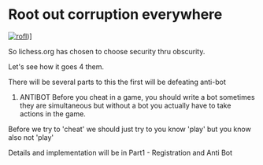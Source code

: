 # Root out corruption everywhere

[![rofl](https://i.ibb.co/Cp4DHZ8d/snah.jpg)](https://ibb.co/8nGt7ps3))]

So lichess.org has chosen to choose security thru obscurity.

Let's see how it goes 4 them.

There will be several parts to this the first will be defeating anti-bot
1. ANTIBOT
  Before you cheat in a game, you should write a bot sometimes they are simultaneous but without a bot you actually have to take actions in the game.

  Before we try to 'cheat' we should just try to you know 'play' but you know also not 'play'

  Details and implementation will be in Part1 - Registration and Anti Bot

